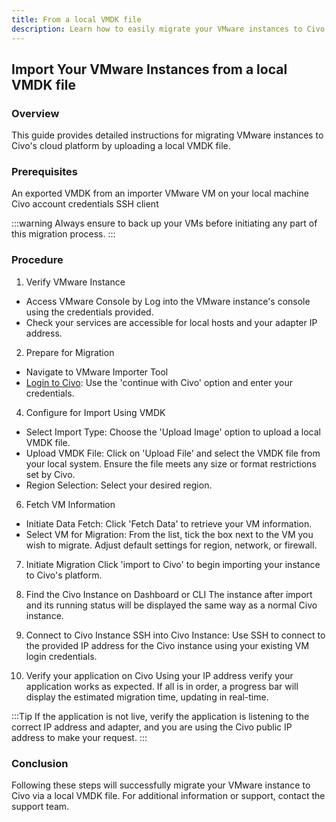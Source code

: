 ```yaml
---
title: From a local VMDK file
description: Learn how to easily migrate your VMware instances to Civo by uploading a VMDK file. Follow our step-by-step guide to simplify your migration process!
---
```


<head>
  <title>Import Your VMware Instances from a local VMDK file | Civo Documentation</title>
</head>

## Import Your VMware Instances from a local VMDK file

### Overview

This guide provides detailed instructions for migrating VMware instances to Civo's cloud platform by uploading a local VMDK file. 

### Prerequisites
An exported VMDK from an importer VMware VM on your local machine
Civo account credentials
SSH client

:::warning
Always ensure to back up your VMs before initiating any part of this migration process.
:::

### Procedure

1. Verify VMware Instance
- Access VMware Console by Log into the VMware instance's console using the credentials provided.
- Check your services are accessible for local hosts and your adapter IP address.

2. Prepare for Migration
- Navigate to VMware Importer Tool
- [Login to Civo](https://dashboard.civo.com/login): Use the 'continue with Civo' option and enter your credentials.

4. Configure for Import Using VMDK
- Select Import Type: Choose the 'Upload Image' option to upload a local VMDK file.
- Upload VMDK File: Click on 'Upload File' and select the VMDK file from your local system. Ensure the file meets any size or format restrictions set by Civo.
- Region Selection: Select your desired region.

6. Fetch VM Information
- Initiate Data Fetch: Click 'Fetch Data' to retrieve your VM information.
- Select VM for Migration: From the list, tick the box next to the VM you wish to migrate. Adjust default settings for region, network, or firewall.

7. Initiate Migration
Click 'import to Civo' to begin importing your instance to Civo's platform.

8. Find the Civo Instance on Dashboard or CLI
The instance after import and its running status will be displayed the same way as a normal Civo instance.

9. Connect to Civo Instance
SSH into Civo Instance: Use SSH to connect to the provided IP address for the Civo instance using your existing VM login credentials.

10. Verify your application on Civo
Using your IP address verify your application works as expected. If all is in order, a progress bar will display the estimated migration time, updating in real-time.

:::Tip
If the application is not live, verify the application is listening to the correct IP address and adapter, and you are using the Civo public IP address to make your request. 
:::

### Conclusion
Following these steps will successfully migrate your VMware instance to Civo via a local VMDK file. For additional information or support, contact the support team.
